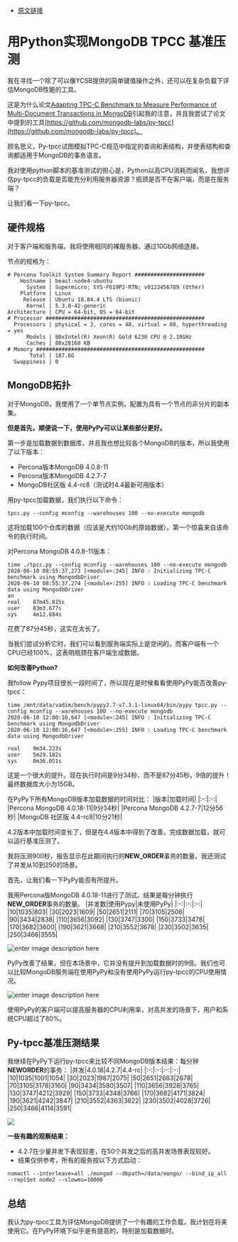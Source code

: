 - [原文链接](https://www.percona.com/blog/2020/06/15/evaluating-the-python-tpcc-mongodb-benchmark/)


# 用Python实现MongoDB TPCC 基准压测
我在寻找一个除了可以像YCSB提供的简单键值操作之外，还可以在复杂负载下评估MongoDB性能的工具。

这是为什么论文[Adapting TPC-C Benchmark to Measure Performance of Multi-Document Transactions in MongoDB](http://www.vldb.org/pvldb/vol12/p2254-kamsky.pdf)引起我的注意，并且我尝试了论文中提到的工具[https://github.com/mongodb-labs/py-tpcc](https://github.com/mongodb-labs/py-tpcc)。

顾名思义，Py-tpcc试图模拟TPC-C规范中指定的查询和表结构，并使表结构和查询都适用于MongoDB的事务语言。

我对使用python脚本的基准测试的担心是，Python以高CPU消耗而闻名，我想评估py-tpcc的负载是否能充分利用服务器资源？瓶颈是否不在客户端，而是在服务端？

让我们看一下py-tpcc。

## 硬件规格
对于客户端和服务端，我将使用相同的裸服务器，通过10Gb网络连接。

节点的规格为：
```
# Percona Toolkit System Summary Report ######################
    Hostname | beast-node4-ubuntu
      System | Supermicro; SYS-F619P2-RTN; v0123456789 (Other)
    Platform | Linux
     Release | Ubuntu 18.04.4 LTS (bionic)
      Kernel | 5.3.0-42-generic
Architecture | CPU = 64-bit, OS = 64-bit
# Processor ##################################################
  Processors | physical = 2, cores = 40, virtual = 80, hyperthreading = yes
      Models | 80xIntel(R) Xeon(R) Gold 6230 CPU @ 2.10GHz
      Caches | 80x28160 KB
# Memory #####################################################
       Total | 187.6G
  Swappiness | 0
```

## MongoDB拓扑
对于MongoDB，我使用了一个单节点实例，配置为具有一个节点的非分片的副本集。

**但是首先，顺便说一下，使用PyPy可以让某些部分更好。**

第一步是加载数据到数据库，并且我也想比较各个MongoDB的版本，所以我使用了以下版本：
- Percona版本MongoDB 4.0.8-11
- Percona版本MongoDB 4.2.7-7
- MongoDB社区版 4.4-rc8（测试时4.4最新可用版本）

用py-tpcc加载数据，我们执行以下命令：
```
tpcc.py --config mconfig --warehouses 100 --no-execute mongodb
```
这将加载100个仓库的数据（应该是大约10Gb的原始数据）。第一个惊喜来自该命令的执行时间。

对Percona MongoDB 4.0.8-11版本：
```
time ./tpcc.py --config mconfig --warehouses 100 --no-execute mongodb
2020-06-10 08:55:37,273 [<module>:245] INFO : Initializing TPC-C benchmark using MongodbDriver
2020-06-10 08:55:37,274 [<module>:255] INFO : Loading TPC-C benchmark data using MongodbDriver
an
real    87m45.815s
user    83m3.677s
sys     4m12.884s
```

花费了87分45秒，这实在太长了。

当我们尝试分析它时，我们可以看到服务端实际上是空闲的，而客户端有一个CPU已经100%，这表明瓶颈在客户端生成数据。

**如何改善Python?**

我follow Pypy项目很长一段时间了，所以现在是时候看看使用PyPy能否改善py-tpcc：
```
time /mnt/data/vadim/bench/pypy2.7-v7.3.1-linux64/bin/pypy tpcc.py --config mconfig --warehouses 100 --no-execute mongodb
2020-06-10 12:00:16,647 [<module>:245] INFO : Initializing TPC-C benchmark using MongodbDriver
2020-06-10 12:00:16,647 [<module>:255] INFO : Loading TPC-C benchmark data using MongodbDriver

real    9m34.223s
user    5m29.182s
sys     0m36.051s
```

这是一个很大的提升。现在执行时间是9分34秒，而不是87分45秒。9倍的提升！最终数据库大小为15GB。

在PyPy下所有MongoDB版本加载数据的时间对比：
|版本|加载时间|
|:-:|:-:|
|Percona MongoDB 4.0.18-11|9分34秒|
|Percona MongoDB 4.2.7-7|12分56秒|
|MongoDB 社区版 4.4-rc8|10分21秒|

4.2版本中加载时间变长了，但是在4.4版本中得到了改善。完成数据加载，就可以运行基准压测了。

我将压测900秒，报告显示在此期间执行的**NEW_ORDER**事务的数量。我还测试了并发从10到250的场景。

首先，让我们看一下PyPy能否有所提升。

我用Percona版MongoDB 4.0.18-11进行了测试。结果是每分钟执行**NEW_ORDER**事务的数量。
|并发数|使用Pypy|未使用PyPy|
|:-:|:-:|:-:|
|10|1035|803|
|30|2023|1609|
|50|2651|2111|
|70|3105|2506|
|90|3434|2838|
|110|3656|3092|
|130|3747|3300|
|150|3733|3478|
|170|3682|3600|
|190|3621|3668|
|210|3552|3678|
|230|3502|3635|
|250|3466|3555|


![enter image description here](https://www.percona.com/blog/wp-content/uploads/2020/06/Screen-Shot-2020-06-15-at-12.10.03-PM.png)

PyPy改善了结果，但在本场景中，它并没有提升到加载数据时的9倍。我们也可以比较MongoDB服务端在使用PyPy和没有使用PyPy运行py-tpcc的CPU使用情况。

![enter image description here](https://www.percona.com/blog/wp-content/uploads/2020/06/Screen-Shot-2020-06-15-at-12.10.31-PM.png)

使用PyPy的客户端可以提高服务器的CPU利用率，对高并发的场景下，用户和系统CPU超过了80%。

## Py-tpcc基准压测结果
我继续在PyPy下运行py-tpcc来比较不同MongoDB版本结果：每分钟**NEWORDER**的事务：
|并发|4.0.18|4.2.7|4.4-rc|
|:-:|:-:|:-:|:-:|
|10|1035|1001|1054|
|30|2023|1987|2075|
|50|2651|2663|2678|
|70|3105|3178|3160|
|90|3434|3580|3507|
|110|3656|3928|3765|
|130|3747|4212|3929|
|150|3733|4348|3766|
|170|3682|4171|3824|
|190|3621|4242|3847|
|210|3552|4363|3822|
|230|3502|4028|3726|
|250|3466|4114|3591|

![](https://www.percona.com/blog/wp-content/uploads/2020/06/Screen-Shot-2020-06-15-at-12.11.50-PM.png)

**一些有趣的观察结果：**
- 4.2.7在少量并发下表现较差，在50个并发之后的高并发场景表现较好。
- 结果仅供参考，所有的服务按以下方式启动：
```
numactl --interleave=all ./mongod --dbpath=/data/mongo/ --bind_ip_all --replSet node2 --slowms=10000
```

## 总结
我认为py-tpcc工具为评估MongoDB提供了一个有趣的工作负载，我计划在将来使用它。在PyPy环境下似乎是有提高的，特别是加载数据时。

